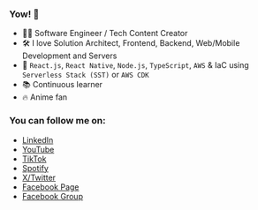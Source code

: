 ### Yow! 👋 

- 👨‍💻 Software Engineer / Tech Content Creator 
- 🛠️ I love Solution Architect, Frontend, Backend, Web/Mobile Development and Servers
- 🧰 `React.js`, `React Native`, `Node.js`, `TypeScript`, `AWS` & IaC using `Serverless Stack (SST)` or `AWS CDK`
- 📚 Continuous learner
- 🔥 Anime fan

### You can follow me on:
- [LinkedIn](https://linkedin.com/in/constrod)
- [YouTube](https://youtube.com/bossRODTV)
- [TikTok](https://tiktok.com/@bossrod.tv)
- [Spotify](https://podcasters.spotify.com/pod/show/bossrodtv)
- [X/Twitter](https://twitter.com/constROD)
- [Facebook Page](https://facebook.com/codewithbossrod)
- [Facebook Group](https://facebook.com/groups/bossrodscommunity)
